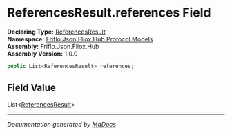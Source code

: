 ﻿<!--  
  <auto-generated>   
    The contents of this file were generated by a tool.  
    Changes to this file may be list if the file is regenerated  
  </auto-generated>   
-->

# ReferencesResult.references Field

**Declaring Type:** [ReferencesResult](../index.md)  
**Namespace:** [Friflo.Json.Fliox.Hub.Protocol.Models](../../index.md)  
**Assembly:** Friflo.Json.Fliox.Hub  
**Assembly Version:** 1.0.0

```csharp
public List<ReferencesResult> references;
```

## Field Value

List\<[ReferencesResult](../index.md)\>

___

*Documentation generated by [MdDocs](https://github.com/ap0llo/mddocs)*
